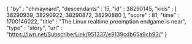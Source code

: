 {
  "by" : "chmaynard",
  "descendants" : 15,
  "id" : 38290145,
  "kids" : [ 38290939, 38290922, 38290872, 38290880 ],
  "score" : 81,
  "time" : 1700146022,
  "title" : "The Linux realtime preemption endgame is near",
  "type" : "story",
  "url" : "https://lwn.net/SubscriberLink/951337/e9139cdb65a9cb93/"
}
